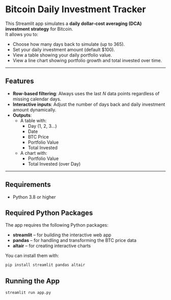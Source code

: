 # Bitcoin Daily Investment Tracker

This Streamlit app simulates a **daily dollar-cost averaging (DCA) investment strategy** for Bitcoin.  
It allows you to:

- Choose how many days back to simulate (up to 365).
- Set your daily investment amount (default $100).
- View a table showing your daily portfolio value.
- View a line chart showing portfolio growth and total invested over time.

---

## Features

- **Row-based filtering**: Always uses the last *N* data points regardless of missing calendar days.
- **Interactive inputs**: Adjust the number of days back and daily investment amount dynamically.
- **Outputs**:
  - A table with:
    - Day (1, 2, 3…)
    - Date
    - BTC Price
    - Portfolio Value
    - Total Invested
  - A chart with:
    - Portfolio Value
    - Total Invested (over Day)

---

## Requirements

- Python 3.8 or higher

## Required Python Packages

The app requires the following Python packages:

- **streamlit** – for building the interactive web app
- **pandas** – for handling and transforming the BTC price data
- **altair** – for creating interactive charts

You can install them with:

```bash
pip install streamlit pandas altair
````

## Running the App
```bash
streamlit run app.py
```